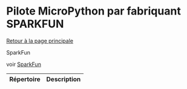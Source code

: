 # Pilote MicroPython par fabriquant SPARKFUN
[Retour à la page principale](../../readme.md)

SparkFun 

voir
[SparkFun ](https://www.sparkfun.com/)
<table>
<thead>
  <th>Répertoire</th><th>Description</th>
</thead>
<tbody>
</tbody>
</table>
